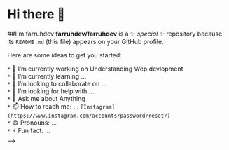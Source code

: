 # Hi there 👋

##I'm farruhdev 
**farruhdev/farruhdev** is a ✨ _special_ ✨ repository because its `README.md` (this file) appears on your GitHub profile.

Here are some ideas to get you started:

`*` 🔭 I’m currently working on Understanding Wep devlopment  
`*`  🌱 I’m currently learning ...  
`*`  👯 I’m looking to collaborate on ...  
`*`  🤔 I’m looking for help with ...  
`*`  💬 Ask me about Anything  
`*`  📫 How to reach me: ... `[Instagram] (https://www.instagram.com/accounts/password/reset/)`  
`*`  😄 Pronouns: ...  
`*`  ⚡ Fun fact: ...  
-->
